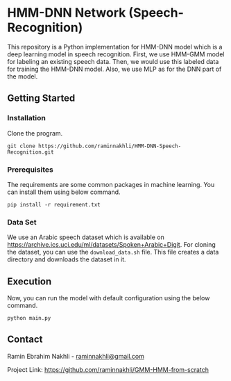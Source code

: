# HMM-DNN Network (Speech-Recognition)

This repository is a Python implementation for HMM-DNN model which is a deep learning model in speech recognition. First, we use HMM-GMM model for labeling an existing speech data. Then, we would use this labeled data for training the HMM-DNN model. Also, we use MLP as for the DNN part of the model.



## Getting Started

### Installation

Clone the program.

`git clone https://github.com/raminnakhli/HMM-DNN-Speech-Recognition.git`



### Prerequisites

The requirements are some common packages in machine learning. You can install them using below command.

`pip install -r requirement.txt`



### Data Set

We use an Arabic speech dataset which is available on https://archive.ics.uci.edu/ml/datasets/Spoken+Arabic+Digit. For cloning the dataset, you can use the `download_data.sh` file. This file creates a data directory and downloads the dataset in it.



## Execution

Now, you can run the model with default configuration using the below command.

`python main.py`



## Contact

Ramin Ebrahim Nakhli - raminnakhli@gmail.com

Project Link: https://github.com/raminnakhli/GMM-HMM-from-scratch

